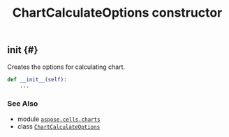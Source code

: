 ﻿---
title: ChartCalculateOptions constructor
second_title: Aspose.Cells for Python via .NET API References
description: 
type: docs
weight: 10
url: /aspose.cells.charts/chartcalculateoptions/__init__/
is_root: false
---

## __init__ {#}

Creates the options for calculating chart.



```python
def __init__(self):
    ...
```





### See Also
* module [`aspose.cells.charts`](../../)
* class [`ChartCalculateOptions`](/cells/python-net/aspose.cells.charts/chartcalculateoptions)
